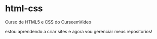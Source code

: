 # html-css
 Curso de HTML5 e CSS do CursoemVideo

estou aprendendo a criar sites e agora vou gerenciar meus repositorios!